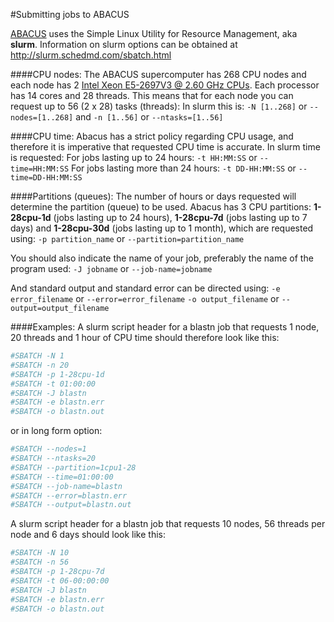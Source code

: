 #Submitting jobs to ABACUS

[ABACUS](http://www.abacus.cinvestav.mx/) uses the Simple Linux Utility for Resource Management, aka **slurm**. Information on slurm options can be obtained at http://slurm.schedmd.com/sbatch.html


####CPU nodes:
The ABACUS supercomputer has 268 CPU nodes and each node has 2 [Intel Xeon E5-2697V3 @ 2.60 GHz CPUs](http://ark.intel.com/products/81059/Intel-Xeon-Processor-E5-2697-v3-35M-Cache-2_60-GHz). Each processor has 14 cores and 28 threads. This means that for each node you can request up to 56 (2 x 28) tasks (threads):
In slurm this is:
`-N [1..268]` or `--nodes=[1..268]`
and
`-n [1..56]` or `--ntasks=[1..56]`


####CPU time:
Abacus has a strict policy regarding CPU usage, and therefore it is imperative that requested CPU time is accurate. In slurm time is requested:
For jobs lasting up to 24 hours:
`-t HH:MM:SS` or `--time=HH:MM:SS`
For jobs lasting more than 24 hours:
`-t DD-HH:MM:SS` or `--time=DD-HH:MM:SS`


####Partitions (queues):
The number of hours or days requested will determine the partition (queue) to be used. Abacus has 3 CPU partitions: **1-28cpu-1d** (jobs lasting up to 24 hours), **1-28cpu-7d** (jobs lasting up to 7 days) and **1-28cpu-30d** (jobs lasting up to 1 month), which are requested using:
`-p partition_name` or `--partition=partition_name`

You should also indicate the name of your job, preferably the name of the program used:
`-J jobname` or `--job-name=jobname`

And standard output and standard error can be directed using:
`-e error_filename` or `--error=error_filename`
`-o output_filename` or `--output=output_filename`


####Examples:
A slurm script header for a blastn job that requests 1 node, 20 threads and 1 hour of CPU time should therefore look like this:
```bash
#SBATCH -N 1
#SBATCH -n 20
#SBATCH -p 1-28cpu-1d
#SBATCH -t 01:00:00
#SBATCH -J blastn
#SBATCH -e blastn.err
#SBATCH -o blastn.out
```
or in long form option:
```bash
#SBATCH --nodes=1
#SBATCH --ntasks=20
#SBATCH --partition=1cpu1-28
#SBATCH --time=01:00:00
#SBATCH --job-name=blastn
#SBATCH --error=blastn.err
#SBATCH --output=blastn.out
```
A slurm script header for a blastn job that requests 10 nodes, 56 threads per node and 6 days should look like this:
```bash
#SBATCH -N 10
#SBATCH -n 56
#SBATCH -p 1-28cpu-7d
#SBATCH -t 06-00:00:00
#SBATCH -J blastn
#SBATCH -e blastn.err
#SBATCH -o blastn.out
```
